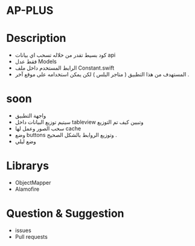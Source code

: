 # AP-PLUS



# Description 
- كود بسيط تقدر من خلاله تسحب اي بيانات api 
- فقط عدل Models 
- الرابط المستخدم داخل ملف Constant.swift
- المستهدف من هذا التطبيق ( متاجر البلس ) لكن يمكن استخدامه على موقع آخر .
# soon

- واجهة التطبيق
- سيتيم توزيع البيانات داخل tableview وتبيين كيف تم التوزيع
- سحب الصور وعمل لها cache 
- وضع buttons  وتوزيع الروابط بالشكل الصحيح .
- وضع ليلي 

# Librarys

- ObjectMapper
- Alamofire


# Question & Suggestion

- issues 
- Pull requests 
